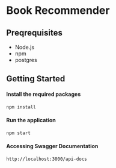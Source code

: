 # Book Recommender

## Preqrequisites

- Node.js
- npm
- postgres

## Getting Started

#### Install the required packages

`npm install`

#### Run the application

`npm start`

#### Accessing Swagger Documentation

`http://localhost:3000/api-docs`
